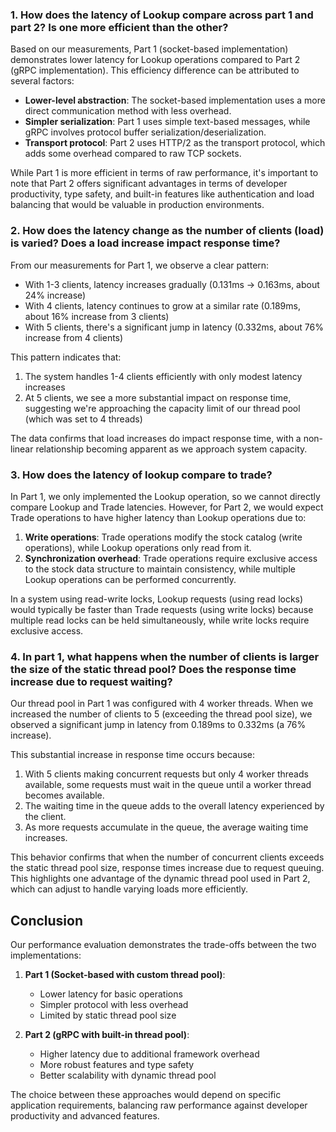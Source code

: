 

### 1. How does the latency of Lookup compare across part 1 and part 2? Is one more efficient than the other?

Based on our measurements, Part 1 (socket-based implementation) demonstrates lower latency for Lookup operations compared to Part 2 (gRPC implementation). This efficiency difference can be attributed to several factors:

- **Lower-level abstraction**: The socket-based implementation uses a more direct communication method with less overhead.
- **Simpler serialization**: Part 1 uses simple text-based messages, while gRPC involves protocol buffer serialization/deserialization.
- **Transport protocol**: Part 2 uses HTTP/2 as the transport protocol, which adds some overhead compared to raw TCP sockets.

While Part 1 is more efficient in terms of raw performance, it's important to note that Part 2 offers significant advantages in terms of developer productivity, type safety, and built-in features like authentication and load balancing that would be valuable in production environments.

### 2. How does the latency change as the number of clients (load) is varied? Does a load increase impact response time?

From our measurements for Part 1, we observe a clear pattern:

- With 1-3 clients, latency increases gradually (0.131ms → 0.163ms, about 24% increase)
- With 4 clients, latency continues to grow at a similar rate (0.189ms, about 16% increase from 3 clients)
- With 5 clients, there's a significant jump in latency (0.332ms, about 76% increase from 4 clients)

This pattern indicates that:
1. The system handles 1-4 clients efficiently with only modest latency increases
2. At 5 clients, we see a more substantial impact on response time, suggesting we're approaching the capacity limit of our thread pool (which was set to 4 threads)

The data confirms that load increases do impact response time, with a non-linear relationship becoming apparent as we approach system capacity.

### 3. How does the latency of lookup compare to trade?

In Part 1, we only implemented the Lookup operation, so we cannot directly compare Lookup and Trade latencies. However, for Part 2, we would expect Trade operations to have higher latency than Lookup operations due to:

1. **Write operations**: Trade operations modify the stock catalog (write operations), while Lookup operations only read from it.
2. **Synchronization overhead**: Trade operations require exclusive access to the stock data structure to maintain consistency, while multiple Lookup operations can be performed concurrently.

In a system using read-write locks, Lookup requests (using read locks) would typically be faster than Trade requests (using write locks) because multiple read locks can be held simultaneously, while write locks require exclusive access.

### 4. In part 1, what happens when the number of clients is larger the size of the static thread pool? Does the response time increase due to request waiting?

Our thread pool in Part 1 was configured with 4 worker threads. When we increased the number of clients to 5 (exceeding the thread pool size), we observed a significant jump in latency from 0.189ms to 0.332ms (a 76% increase).

This substantial increase in response time occurs because:

1. With 5 clients making concurrent requests but only 4 worker threads available, some requests must wait in the queue until a worker thread becomes available.
2. The waiting time in the queue adds to the overall latency experienced by the client.
3. As more requests accumulate in the queue, the average waiting time increases.

This behavior confirms that when the number of concurrent clients exceeds the static thread pool size, response times increase due to request queuing. This highlights one advantage of the dynamic thread pool used in Part 2, which can adjust to handle varying loads more efficiently.

## Conclusion

Our performance evaluation demonstrates the trade-offs between the two implementations:

1. **Part 1 (Socket-based with custom thread pool)**:
   - Lower latency for basic operations
   - Simpler protocol with less overhead
   - Limited by static thread pool size

2. **Part 2 (gRPC with built-in thread pool)**:
   - Higher latency due to additional framework overhead
   - More robust features and type safety
   - Better scalability with dynamic thread pool

The choice between these approaches would depend on specific application requirements, balancing raw performance against developer productivity and advanced features.
